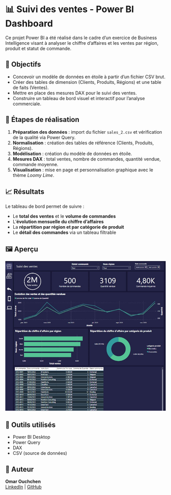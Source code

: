 # 📊 Suivi des ventes - Power BI Dashboard

Ce projet Power BI a été réalisé dans le cadre d’un exercice de Business Intelligence visant à analyser le chiffre d’affaires et les ventes par région, produit et statut de commande.

## 🧠 Objectifs
- Concevoir un modèle de données en étoile à partir d’un fichier CSV brut.
- Créer des tables de dimension (Clients, Produits, Régions) et une table de faits (Ventes).
- Mettre en place des mesures DAX pour le suivi des ventes.
- Construire un tableau de bord visuel et interactif pour l’analyse commerciale.

## 🧩 Étapes de réalisation
1. **Préparation des données** : import du fichier `sales_2.csv` et vérification de la qualité via Power Query.  
2. **Normalisation** : création des tables de référence (Clients, Produits, Régions).  
3. **Modélisation** : création du modèle de données en étoile.  
4. **Mesures DAX** : total ventes, nombre de commandes, quantité vendue, commande moyenne.  
5. **Visualisation** : mise en page et personnalisation graphique avec le thème *Loomy Lime*.  

## 📈 Résultats
Le tableau de bord permet de suivre :
- Le **total des ventes** et le **volume de commandes**
- L’**évolution mensuelle du chiffre d’affaires**
- La **répartition par région et par catégorie de produit**
- Le **détail des commandes** via un tableau filtrable

## 🖼️ Aperçu
![Dashboard](captures/dashboard_overview.jpg)

## 🧰 Outils utilisés
- Power BI Desktop  
- Power Query  
- DAX  
- CSV (source de données)

## 👤 Auteur
**Omar Ouchchen**  
[LinkedIn](https://linkedin.com/in/omar-ouchchen-11b579221) | [GitHub](https://github.com/ouchchenomar)
